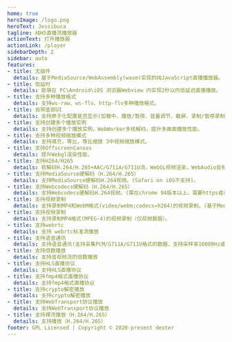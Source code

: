 ```yaml
---
home: true
heroImage: /logo.png
heroText: Jessibuca
tagline: 纯H5直播流播放器
actionText: 打开播放器
actionLink: /player
sidebarDepth: 2
sidebar: auto
features:
- title: 无插件
  details: 基于MediaSource/WebAssembly(wasm)实现的纯JavaScript直播播放器。
- title: 低延时
  details: 能够在 PC\Android\iOS 浏览器Webview 内实现2秒以内低延迟直播播放。
- title: 支持多种播放格式
  details: 支持ws-raw、ws-flv、http-flv多种播放格式。
- title: 自带底部UI
  details: 支持原子化配置是否显示(加载中、播放/暂停、音量调节、截屏、录制/暂停录制、全屏/取消全屏、流量显示)。
- title: 支持创建多个播放实例
  details: 支持创建多个播放实例，WebWorker多核解码，提升多画面播放性能。
- title: 支持多种视频缩放模式
  details: 支持填充，等比，等比缩放 3中视频缩放模式。
- title: 支持OffscreenCanvas
  details: 提升Webgl渲染性能。
- title: 支持H264/H265
  details: 软解码H.264/H.265+AAC/G711A/G711U流，WebGL视频渲染，WebAudio音频播放。
- title: 支持MediaSource硬解码（H.264/H.265）
  details: 支持MediaSource硬解码H.264视频。(Safari on iOS不支持)。
- title: 支持Webcodecs硬解码（H.264/H.265）
  details: 支持Webcodecs硬解码H.264视频。(需在chrome 94版本以上，需要https或者localhost环境),支持在WebWorker中硬解码。
- title: 支持视频录制
  details: 支持录制MP4和WebM格式(video/webm;codecs=h264)的视频录制。(基于MediaRecorder),(MP4格式支持在IOS VLC播放器显示时长播放，Android VLC播放器无法显示时长播放，PC VLC播放器可以播放)。
- title: 支持视频录制
  details: 支持录制MP4格式(MPEG-4)的视频录制（仅视频数据）。
- title: 支持webrtc
  details: 支持 webrtc标准流播放
- title: 支持语音通讯
  details: 支持语音通讯(支持采集PCM/G711A/G711U格式的数据、支持采样率16000Hz或8000Hz，采样精度32bits或者16bits，支持单通道或双通道)
- title: 支持倍数播放
  details: 支持音视频流的倍数播放
- title: 支持HLS直播协议
  details: 支持HLS直播协议
- title: 支持fmp4格式直播协议
  details: 支持fmp4格式直播协议
- title: 支持crypto解密播放
  details: 支持crypto解密播放
- title: 支持WebTransport协议播放
  details: 支持WebTransport协议播放
- title: 支持裸流播放（H.264/H.265）
  details: 支持播放（H.264/H.265）
footer: GPL Licensed | Copyright © 2020-present dexter
---
```

